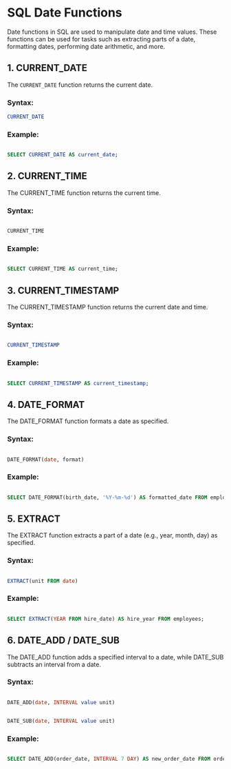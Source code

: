 # SQL Date Functions

Date functions in SQL are used to manipulate date and time values. These functions can be used for tasks such as extracting parts of a date, formatting dates, performing date arithmetic, and more.

## 1. CURRENT_DATE

The `CURRENT_DATE` function returns the current date.

### Syntax:

```sql
CURRENT_DATE
```

### Example:

```sql

SELECT CURRENT_DATE AS current_date;
```

## 2. CURRENT_TIME

The CURRENT_TIME function returns the current time.

### Syntax:

```sql

CURRENT_TIME
```

### Example:

```sql

SELECT CURRENT_TIME AS current_time;
```

## 3. CURRENT_TIMESTAMP

The CURRENT_TIMESTAMP function returns the current date and time.

### Syntax:

```sql

CURRENT_TIMESTAMP
```

### Example:

```sql

SELECT CURRENT_TIMESTAMP AS current_timestamp;
```

## 4. DATE_FORMAT

The DATE_FORMAT function formats a date as specified.

### Syntax:

```sql

DATE_FORMAT(date, format)
```

### Example:

```sql

SELECT DATE_FORMAT(birth_date, '%Y-%m-%d') AS formatted_date FROM employees;
```

## 5. EXTRACT

The EXTRACT function extracts a part of a date (e.g., year, month, day) as specified.

### Syntax:

```sql

EXTRACT(unit FROM date)
```

### Example:

```sql

SELECT EXTRACT(YEAR FROM hire_date) AS hire_year FROM employees;
```

## 6. DATE_ADD / DATE_SUB

The DATE_ADD function adds a specified interval to a date, while DATE_SUB subtracts an interval from a date.

### Syntax:

```sql

DATE_ADD(date, INTERVAL value unit)
```

```sql

DATE_SUB(date, INTERVAL value unit)
```

### Example:

```sql

SELECT DATE_ADD(order_date, INTERVAL 7 DAY) AS new_order_date FROM orders;
```
